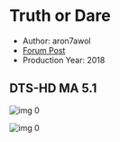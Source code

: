 # Truth or Dare

* Author: aron7awol
* [Forum Post](https://www.avsforum.com/threads/bass-eq-for-filtered-movies.2995212/post-58300716)
* Production Year: 2018

## DTS-HD MA 5.1

![img 0](https://i.imgur.com/YRj4Fdi.jpg)

![img 0](https://i.imgur.com/wNpRFWg.jpg)

